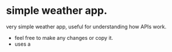 # simple weather app.

very simple weather app, useful for understanding how APIs work.

 - feel free to make any changes or copy it.
 - uses a 


